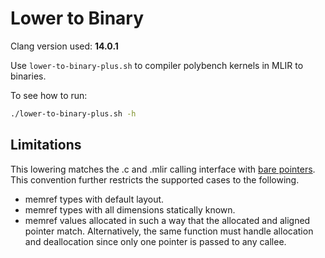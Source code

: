 # Lower to Binary

Clang version used: **14.0.1**

Use `lower-to-binary-plus.sh` to compiler polybench kernels in MLIR to binaries.

To see how to run:

```sh
./lower-to-binary-plus.sh -h
```

## Limitations
This lowering matches the .c and .mlir calling interface with [bare pointers](https://mlir.llvm.org/docs/TargetLLVMIR/#bare-pointer-calling-convention-for-ranked-memref).
This convention further restricts the supported cases to the following.
- memref types with default layout.
- memref types with all dimensions statically known.
- memref values allocated in such a way that the allocated and aligned pointer match. Alternatively, the same function must handle allocation and deallocation since only one pointer is passed to any callee.


